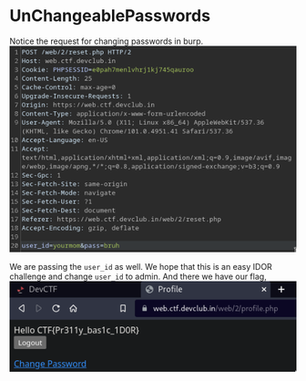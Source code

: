 # UnChangeablePasswords
Notice the request for changing passwords in burp.
![burp](burp.png)

We are passing the `user_id` as well. We hope that this is an easy IDOR challenge and change `user_id` to admin. And there we have our flag,
![sol](sol.png)
